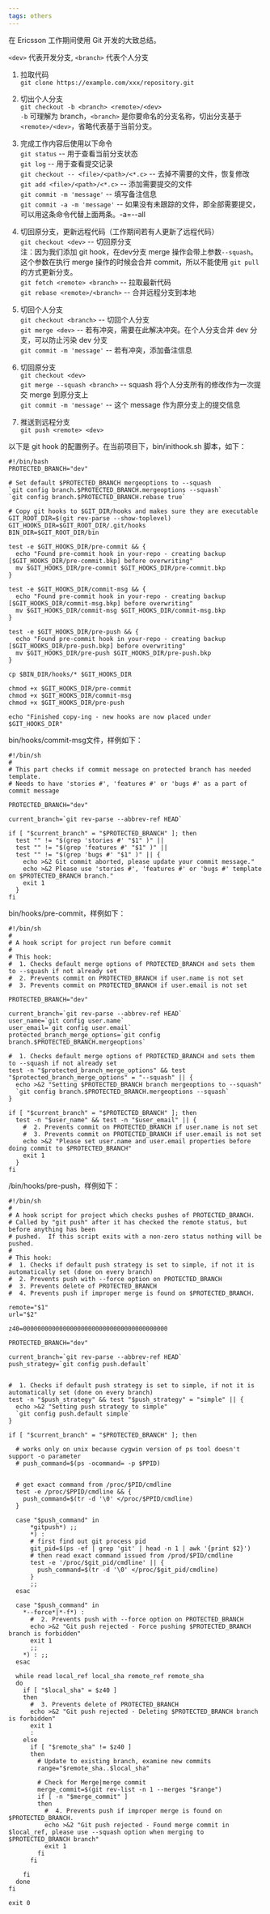```yaml
---
tags: others
---
```


在 Ericsson 工作期间使用 Git 开发的大致总结。  

`<dev>` 代表开发分支, `<branch>` 代表个人分支  

1. 拉取代码  
  `git clone https://example.com/xxx/repository.git`

2. 切出个人分支  
  `git checkout -b <branch> <remote>/<dev>`  
  `-b` 可理解为 branch，`<branch>` 是你要命名的分支名称，切出分支基于 `<remote>/<dev>`，省略代表基于当前分支。

3. 完成工作内容后使用以下命令  
  `git status` -- 用于查看当前分支状态  
  `git log` -- 用于查看提交记录  
  `git checkout -- <file>/<path>/<*.c>` -- 去掉不需要的文件，恢复修改  
  `git add <file>/<path>/<*.c>` -- 添加需要提交的文件   
  `git commit -m 'message'` -- 填写备注信息  
  `git commit -a -m 'message'` -- 如果没有未跟踪的文件，即全部需要提交，可以用这条命令代替上面两条。-a=--all  

4. 切回原分支，更新远程代码（工作期间若有人更新了远程代码）  
  `git checkout <dev>` -- 切回原分支  
  注：因为我们添加 git hook，在dev分支 merge 操作会带上参数`--squash`。这个参数在执行 merge 操作的时候会合并 commit，所以不能使用 `git pull` 的方式更新分支。  
  `git fetch <remote> <branch>` -- 拉取最新代码  
  `git rebase <remote>/<branch>` -- 合并远程分支到本地  

5. 切回个人分支  
  `git checkout <branch>` -- 切回个人分支  
  `git merge <dev>` -- 若有冲突，需要在此解决冲突。在个人分支合并 dev 分支，可以防止污染 dev 分支  
  `git commit -m 'message'` -- 若有冲突，添加备注信息

6. 切回原分支  
  `git checkout <dev>`  
  `git merge --squash <branch>` -- squash 将个人分支所有的修改作为一次提交 merge 到原分支上  
  `git commit -m 'message'` -- 这个 message 作为原分支上的提交信息

7. 推送到远程分支  
  `git push <remote> <dev>`

以下是 git hook 的配置例子。在当前项目下，bin/inithook.sh 脚本，如下： 

```
#!/bin/bash
PROTECTED_BRANCH="dev"

# Set default $PROTECTED_BRANCH mergeoptions to --squash
`git config branch.$PROTECTED_BRANCH.mergeoptions --squash`
`git config branch.$PROTECTED_BRANCH.rebase true`

# Copy git hooks to $GIT_DIR/hooks and makes sure they are executable
GIT_ROOT_DIR=$(git rev-parse --show-toplevel)
GIT_HOOKS_DIR=$GIT_ROOT_DIR/.git/hooks
BIN_DIR=$GIT_ROOT_DIR/bin

test -e $GIT_HOOKS_DIR/pre-commit && {
  echo "Found pre-commit hook in your-repo - creating backup [$GIT_HOOKS_DIR/pre-commit.bkp] before overwriting"
  mv $GIT_HOOKS_DIR/pre-commit $GIT_HOOKS_DIR/pre-commit.bkp
}

test -e $GIT_HOOKS_DIR/commit-msg && {
  echo "Found pre-commit hook in your-repo - creating backup [$GIT_HOOKS_DIR/commit-msg.bkp] before overwriting"
  mv $GIT_HOOKS_DIR/commit-msg $GIT_HOOKS_DIR/commit-msg.bkp
}

test -e $GIT_HOOKS_DIR/pre-push && {
  echo "Found pre-commit hook in your-repo - creating backup [$GIT_HOOKS_DIR/pre-push.bkp] before overwriting"
  mv $GIT_HOOKS_DIR/pre-push $GIT_HOOKS_DIR/pre-push.bkp
}

cp $BIN_DIR/hooks/* $GIT_HOOKS_DIR

chmod +x $GIT_HOOKS_DIR/pre-commit
chmod +x $GIT_HOOKS_DIR/commit-msg
chmod +x $GIT_HOOKS_DIR/pre-push

echo "Finished copy-ing - new hooks are now placed under $GIT_HOOKS_DIR"
```

bin/hooks/commit-msg文件，样例如下： 
```
#!/bin/sh
#
# This part checks if commit message on protected branch has needed template.
# Needs to have 'stories #', 'features #' or 'bugs #' as a part of commit message

PROTECTED_BRANCH="dev"

current_branch=`git rev-parse --abbrev-ref HEAD`

if [ "$current_branch" = "$PROTECTED_BRANCH" ]; then
  test "" != "$(grep 'stories #' "$1" )" ||  
  test "" != "$(grep 'features #' "$1" )" || 
  test "" != "$(grep 'bugs #' "$1" )" || {
    echo >&2 Git commit aborted, please update your commit message."
    echo >&2 Please use 'stories #', 'features #' or 'bugs #' template on $PROTECTED_BRANCH branch."
    exit 1
  }
fi
```

bin/hooks/pre-commit，样例如下：
```
#!/bin/sh
#
# A hook script for project run before commit
#
# This hook:
#  1. Checks default merge options of PROTECTED_BRANCH and sets them to --squash if not already set
#  2. Prevents commit on PROTECTED_BRANCH if user.name is not set
#  3. Prevents commit on PROTECTED_BRANCH if user.email is not set

PROTECTED_BRANCH="dev"

current_branch=`git rev-parse --abbrev-ref HEAD`
user_name=`git config user.name`
user_email=`git config user.email`
protected_branch_merge_options=`git config branch.$PROTECTED_BRANCH.mergeoptions`

#  1. Checks default merge options of PROTECTED_BRANCH and sets them to --squash if not already set
test -n "$protected_branch_merge_options" && test "$protected_branch_merge_options" = "--squash" || {
  echo >&2 "Setting $PROTECTED_BRANCH branch mergeoptions to --squash"
  `git config branch.$PROTECTED_BRANCH.mergeoptions --squash`
}

if [ "$current_branch" = "$PROTECTED_BRANCH" ]; then
  test -n "$user_name" && test -n "$user_email" || {
    #  2. Prevents commit on PROTECTED_BRANCH if user.name is not set
    #  3. Prevents commit on PROTECTED_BRANCH if user.email is not set
    echo >&2 "Please set user.name and user.email properties before doing commit to $PROTECTED_BRANCH"
    exit 1
  }
fi
```

/bin/hooks/pre-push，样例如下：
```
#!/bin/sh
#
# A hook script for project which checks pushes of PROTECTED_BRANCH.  
# Called by "git push" after it has checked the remote status, but before anything has been
# pushed.  If this script exits with a non-zero status nothing will be pushed.
#
# This hook:
#  1. Checks if default push strategy is set to simple, if not it is automatically set (done on every branch)
#  2. Prevents push with --force option on PROTECTED_BRANCH
#  3. Prevents delete of PROTECTED_BRANCH
#  4. Prevents push if improper merge is found on $PROTECTED_BRANCH.

remote="$1"
url="$2"

z40=0000000000000000000000000000000000000000

PROTECTED_BRANCH="dev"

current_branch=`git rev-parse --abbrev-ref HEAD`
push_strategy=`git config push.default`


#  1. Checks if default push strategy is set to simple, if not it is automatically set (done on every branch)
test -n "$push_strategy" && test "$push_strategy" = "simple" || {
  echo >&2 "Setting push strategy to simple"
  `git config push.default simple`
}

if [ "$current_branch" = "$PROTECTED_BRANCH" ]; then  

  # works only on unix because cygwin version of ps tool doesn't support -o parameter
  # push_command=$(ps -ocommand= -p $PPID)


  # get exact command from /proc/$PID/cmdline
  test -e /proc/$PPID/cmdline && {
    push_command=$(tr -d '\0' </proc/$PPID/cmdline)
  }

  case "$push_command" in
      *gitpush*) ;;
      *) :
      # first find out git process pid
      git_pid=$(ps -ef | grep 'git' | head -n 1 | awk '{print $2}')
      # then read exact command issued from /prod/$PID/cmdline
      test -e '/proc/$git_pid/cmdline' || {
        push_command=$(tr -d '\0' </proc/$git_pid/cmdline)
      }
      ;;
  esac

  case "$push_command" in
    *--force*|*-f*) :
      #  2. Prevents push with --force option on PROTECTED_BRANCH
      echo >&2 "Git push rejected - Force pushing $PROTECTED_BRANCH branch is forbidden"
      exit 1
      ;;
    *) : ;;
  esac

  while read local_ref local_sha remote_ref remote_sha
  do
    if [ "$local_sha" = $z40 ]
    then
      #  3. Prevents delete of PROTECTED_BRANCH
      echo >&2 "Git push rejected - Deleting $PROTECTED_BRANCH branch is forbidden"
      exit 1
      :
    else
      if [ "$remote_sha" != $z40 ]
      then
        # Update to existing branch, examine new commits
        range="$remote_sha..$local_sha"

        # Check for Merge|merge commit
        merge_commit=$(git rev-list -n 1 --merges "$range")
        if [ -n "$merge_commit" ]
        then
          #  4. Prevents push if improper merge is found on $PROTECTED_BRANCH.
          echo >&2 "Git push rejected - Found merge commit in $local_ref, please use --squash option when merging to $PROTECTED_BRANCH branch"
          exit 1
        fi
      fi

    fi
  done
fi

exit 0
```
